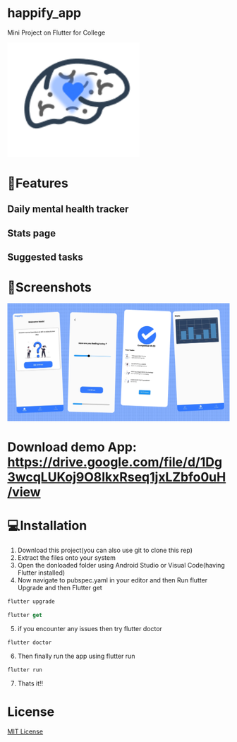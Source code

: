 # happify_app

Mini Project on Flutter for College

<img src="https://github.com/Afroz-Shaikh/happify-app/blob/master/t.png" alt="s1" width="300">

# 🚀Features
## Daily mental health tracker 
## Stats page 
## Suggested tasks  


# 📱Screenshots

<img src="https://github.com/Afroz-Shaikh/happify-app/blob/master/Group%2017.png" alt="s1" width="700">


# Download demo App: https://drive.google.com/file/d/1Dg3wcqLUKoj9O8IkxRseq1jxLZbfo0uH/view

# 💻Installation

1) Download this project(you can also use git to clone this rep)
2) Extract the files onto your system
3) Open the donloaded folder using Android Studio or Visual Code(having Flutter installed)
4) Now navigate to pubspec.yaml in your editor and then Run flutter Upgrade and then Flutter get
```dart
flutter upgrade
```
```dart
flutter get
```
5) if you encounter any issues then try flutter doctor
```dart
flutter doctor
```
6) Then finally run the app using flutter run
```dart
flutter run
```
7) Thats it!! 

# License
<a href="https://github.com/Afroz-Shaikh/happify-app/blob/master/LICENSE">MIT License</a>
